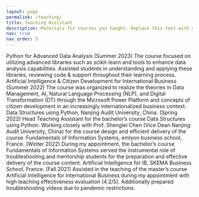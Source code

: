 ```yaml
---
layout: page
permalink: /teaching/
title: Teaching Assistant
description: Materials for courses you taught. Replace this text with your description.
nav: true
nav_order: 5
---
```


Python for Advanced Data Analysis (Summer 2023)
The course focused on utilizing advanced libraries such as scikit-learn and tools to enhance data analysis capabilities. Assisted students in understanding and applying these libraries, reviewing code & support throughout their learning process.
Artificial Intelligence & Citizen Development for International Business (Summer 2022)
The course was organized to realize the theories in Data Management, AI, Natural Language Processing (NLP), and Digital Transformation (DT) through the Microsoft Power Platform and concepts of citizen development in an increasingly internationalized business context.
Data Structures using Python, Nanjing Audit University, China.  (Spring 2022)
Head Teaching Assistant for the bachelor’s course Data Structures using Python. Working closely with Prof. Shenglei Chen (Vice Dean Nanjing Audit University, China) for the course design and efficient delivery of the course.
Fundamentals of Information Systems, emlyon business school, France. (Winter 2022)
During my appointment, the bachelor’s course Fundamentals of Information Systems served the instrumental role of troubleshooting and mentorship students for the preparation and effective delivery of the course content.
Artificial Intelligence for IB, SKEMA Business School, France. (Fall 2021)
Assisted in the teaching of the master’s course Artificial Intelligence for International Business during my appointment with high teaching effectiveness evaluation (4.2/5). Additionally prepared troubleshooting videos due to pandemic restrictions.